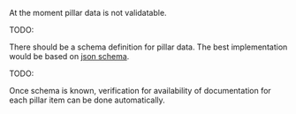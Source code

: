 
At the moment pillar data is not validatable.

TODO:

There should be a schema definition for pillar data.
The best implementation would be based on [json schema][1].

TODO:

Once schema is known, verification for availability of documentation for
each pillar item can be done automatically.

[1]: http://json-schema.org/

